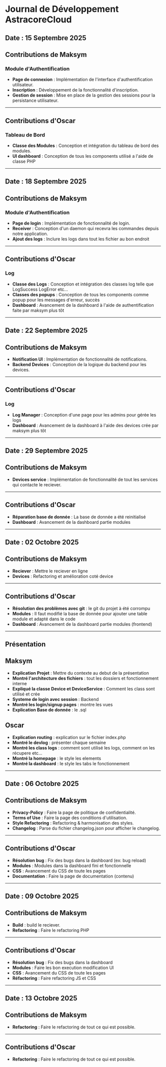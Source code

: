 # Journal de Développement AstracoreCloud

## Date : 15 Septembre 2025


## Contributions de Maksym

### Module d'Authentification
- **Page de connexion** : Implémentation de l'interface d'authentification utilisateur.
- **Inscription** : Développement de la fonctionnalité d'inscription.
- **Gestion de session** : Mise en place de la gestion des sessions pour la persistance utilisateur.

---

## Contributions d'Oscar

### Tableau de Bord
- **Classe des Modules** : Conception et intégration du tableau de bord des modules.
- **UI dashboard** : Conception de tous les components utilisé a l'aide de classe PHP

---

## Date : 18 Septembre 2025


## Contributions de Maksym

### Module d'Authentification
- **Page de login** : Implémentation de fonctionnalité de login.
- **Receiver** : Conception d'un daemon qui recevra les commandes depuis notre application.
- **Ajout des logs** : Inclure les logs dans tout les fichier au bon endroit

---

## Contributions d'Oscar

### Log
- **Classe des Logs** : Conception et intégration des classes log telle que LogSuccess LogError etc...
- **Classes des popups** : Conception de tous les components comme popup pour les messages d'erreur, succès 
- **Dashboard** : Avancement de la dashboard à l'aide de authentification faite par maksym plus tôt

---

## Date : 22 Septembre 2025


## Contributions de Maksym

- **Notification UI** : Implémentation de fonctionnalité de notifications.
- **Backend Devices** : Conception de la logique du backend pour les devices.

---

## Contributions d'Oscar

### Log
- **Log Manager** : Conception d'une page pour les admins pour gérée les logs
- **Dashboard** : Avancement de la dashboard à l'aide des devices crée par maksym plus tôt

---

## Date : 29 Septembre 2025


## Contributions de Maksym

- **Devices service** : Implémentation de fonctionnalité de tout les services qui contacte le reciever.

---

## Contributions d'Oscar

- **Réparation base de donnée** : La base de donnée a été reinitialisé
- **Dashboard** : Avancement de la dashboard partie modules

---

## Date : 02 Octobre 2025


## Contributions de Maksym

- **Reciever** : Mettre le reciever en ligne
- **Devices** : Refactoring et amélioration coté device

---

## Contributions d'Oscar

- **Résolution des problèmes avec git** : le git du projet à été corrompu
- **Modules** : Il faut modifié la base de donnée pour ajouter une table module et adapté dans le code
- **Dashboard** : Avancement de la dashboard partie modules (frontend)

---

## Présentation

## Maksym

- **Explication Projet** : Mettre du contexte au debut de la présentation
- **Montré l'architecture des fichiers** : tout les dossiers et fonctionnement interne
- **Expliqué la classe Device et DeviceService** : Comment les class sont utilisé et crée
- **Systeme de login avec session** : Backend
- **Montré les login/signup pages** : montre les vues
- **Explication Base de donnée** : le .sql

## Oscar

- **Explication routing** : explication sur le fichier index.php
- **Montré le devlog** : présenter chaque semaine
- **Montré les class logs** : comment sont utilisé les logs, comment on les récupere etc...
- **Montré la homepage** : le style les elements
- **Montré la dashboard** : le style les tabs le fonctionnement

---

## Date : 06 Octobre 2025


## Contributions de Maksym

- **Privacy-Policy** : Faire la page de politique de confidentialité.
- **Terms of Use** : Faire la page des conditions d'utilisation.
- **Style Refactoring** : Refactoring & harmonisation des styles.
- **Changelog** : Parse du fichier changelog.json pour afficher le changelog.

---

## Contributions d'Oscar

- **Résolution bug** : Fix des bugs dans la dashboard (ex: bug reload)
- **Modules** : Modules dans la dashboard fini et fonctionnelle
- **CSS** : Avancement du CSS de toute les pages
- **Documentation** : Faire la page de documentation (contenu)
---

## Date : 09 Octobre 2025


## Contributions de Maksym

- **Build** : build le reciever.
- **Refactoring** : Faire le refactoring PHP

---

## Contributions d'Oscar

- **Résolution bug** : Fix des bugs dans la dashboard
- **Modules** : Faire les bon execution modification UI
- **CSS** : Avancement du CSS de toute les pages
- **Réfactoring** : Faire refactoring JS et CSS

---

## Date : 13 Octobre 2025


## Contributions de Maksym

- **Refactoring** : Faire le refactoring de tout ce qui est possible.

---

## Contributions d'Oscar

- **Refactoring** : Faire le refactoring de tout ce qui est possible.


